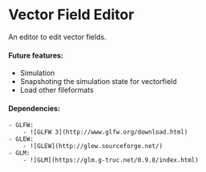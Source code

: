 # Vector Field Editor #
An editor to edit vector fields. 

#### Future features: ####
- Simulation
- Snapshoting the simulation state for vectorfield
- Load other fileformats

#### Dependencies: ####
    - GLFW:
        - ![GLFW 3](http://www.glfw.org/download.html)
    - GLEW:
        - ![GLEW](http://glew.sourceforge.net/)
    - GLM:
        - ![GLM](https://glm.g-truc.net/0.9.8/index.html)